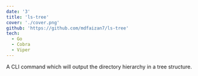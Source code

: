 ```yaml
---
date: '3'
title: 'ls-tree'
cover: './cover.png'
github: 'https://github.com/mdfaizan7/ls-tree'
tech:
  - Go
  - Cobra
  - Viper
---
```


A CLI command which will output the directory hierarchy in a tree structure.